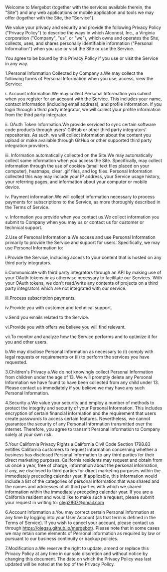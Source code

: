 Welcome to Mergebot (together with the services available therein, the "Site") and any web applications or mobile application and tools we may offer (together with the Site, the "Service").

We value your privacy and security and provide the following Privacy Policy ("Privacy Policy") to describe the ways in which Alconost, Inc., a Virginia corporation ("Company", "us", or "we"), which owns and operates the Site, collects, uses, and shares personally identifiable information ("Personal Information") when you use or visit the Site or use the Service.

You agree to be bound by this Privacy Policy if you use or visit the Service in any way.

1.Personal Information Collected by Company
a.We may collect the following forms of Personal Information when you use, access, view the Service:

i. Account information.We may collect Personal Information you submit when you register for an account with the Service. This includes your name, contact information (including email address), and profile information. If you login through a third party integrator, we will collect your profile information from the third party integrator.

ii. OAuth Token Information.We provide serviced to sync certain software code products through users' GitHub or other third party integrators’ repositories. As such, we will collect information about the content you upload or make available through GitHub or other supported third party integration providers.

iii. Information automatically collected on the Site.We may automatically collect some information when you access the Site. Specifically, may collect information through the use of cookies (small text files placed on your computer), heatmaps, clear .gif files, and log files. Personal Information collected this way may include your IP address, your Service usage history, your referring pages, and information about your computer or mobile device.

iv. Payment information.We will collect information necessary to process payments for subscriptions to the Service, as more thoroughly described in the Terms of Service.

v. Information you provide when you contact us.We collect information you submit to Company when you may us or contact us for customer or technical support.

2.Use of Personal Information
a.We access and use Personal Information primarily to provide the Service and support for users. Specifically, we may use Personal Information to:

i.Provide the Service, including access to your content that is hosted on any third party integrators.

ii.Communicate with third party integrators through an API by making use of your OAuth tokens or as otherwise necessary to facilitate our Services. With your OAuth tokens, we don't read/write any contents of projects on a third party integrators which are not integrated with our service.

iii.Process subscription payments.

iv.Provide you with customer and technical support.

v.Send you emails related to the Service.

vi.Provide you with offers we believe you will find relevant.

vii.To monitor and analyze how the Service performs and to optimize it for you and other users.

b.We may disclose Personal Information as necessary to (i) comply with legal requests or requirements or (ii) to perform the services you have requested.

3.Children's Privacy
a.We do not knowingly collect Personal Information from children under the age of 13. We will promptly delete any Personal Information we have found to have been collected from any child under 13. Please contact us immediately if you believe we may have any such Personal Information.

4.Security
a.We value your security and employ a number of methods to protect the integrity and security of your Personal Information. This includes encryption of certain financial information and the requirement that users create passwords to access certain features. Nevertheless, we cannot guarantee the security of any Personal Information transmitted over the internet. Therefore, you agree to transmit Personal Information to Company solely at your own risk.

5.Your California Privacy Rights
a.California Civil Code Section 1798.83 entitles California customers to request information concerning whether a business has disclosed Personal Information to any third parties for their direct marketing purposes. California residents may request and obtain from us once a year, free of charge, information about the personal information, if any, we disclosed to third parties for direct marketing purposes within the immediately preceding calendar year. If applicable, this information would include a list of the categories of personal information that was shared and the names and addresses of all third parties with which we shared information within the immediately preceding calendar year. If you are a California resident and would like to make such a request, please submit your request in writing to: oleg2807@gmail.com

6.Account Information
a.You may correct certain Personal Information at any time by logging into your User Account (as that term is defined in the Terms of Service). If you wish to cancel your account, please contact us through https://olegsu.github.io/mergebot/. Please note that in some cases we may retain some elements of Personal Information as required by law or pursuant to our business continuity or backup policies.

7.Modification
a.We reserve the right to update, amend or replace this Privacy Policy at any time in our sole discretion and without notice by changing this document. The date on which the Privacy Policy was last updated will be noted at the top of the Privacy Policy.